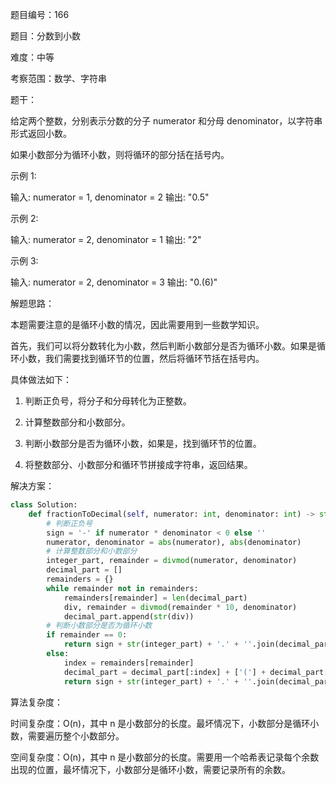 题目编号：166

题目：分数到小数

难度：中等

考察范围：数学、字符串

题干：

给定两个整数，分别表示分数的分子 numerator 和分母 denominator，以字符串形式返回小数。

如果小数部分为循环小数，则将循环的部分括在括号内。

示例 1:

输入: numerator = 1, denominator = 2
输出: "0.5"

示例 2:

输入: numerator = 2, denominator = 1
输出: "2"

示例 3:

输入: numerator = 2, denominator = 3
输出: "0.(6)"

解题思路：

本题需要注意的是循环小数的情况，因此需要用到一些数学知识。

首先，我们可以将分数转化为小数，然后判断小数部分是否为循环小数。如果是循环小数，我们需要找到循环节的位置，然后将循环节括在括号内。

具体做法如下：

1. 判断正负号，将分子和分母转化为正整数。

2. 计算整数部分和小数部分。

3. 判断小数部分是否为循环小数，如果是，找到循环节的位置。

4. 将整数部分、小数部分和循环节拼接成字符串，返回结果。

解决方案：

```python
class Solution:
    def fractionToDecimal(self, numerator: int, denominator: int) -> str:
        # 判断正负号
        sign = '-' if numerator * denominator < 0 else ''
        numerator, denominator = abs(numerator), abs(denominator)
        # 计算整数部分和小数部分
        integer_part, remainder = divmod(numerator, denominator)
        decimal_part = []
        remainders = {}
        while remainder not in remainders:
            remainders[remainder] = len(decimal_part)
            div, remainder = divmod(remainder * 10, denominator)
            decimal_part.append(str(div))
        # 判断小数部分是否为循环小数
        if remainder == 0:
            return sign + str(integer_part) + '.' + ''.join(decimal_part) if decimal_part else sign + str(integer_part)
        else:
            index = remainders[remainder]
            decimal_part = decimal_part[:index] + ['('] + decimal_part[index:] + [')']
            return sign + str(integer_part) + '.' + ''.join(decimal_part)
```

算法复杂度：

时间复杂度：O(n)，其中 n 是小数部分的长度。最坏情况下，小数部分是循环小数，需要遍历整个小数部分。

空间复杂度：O(n)，其中 n 是小数部分的长度。需要用一个哈希表记录每个余数出现的位置，最坏情况下，小数部分是循环小数，需要记录所有的余数。